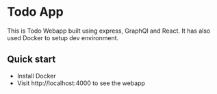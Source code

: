 # Todo App

This is Todo Webapp built using express, GraphQl and React.
It has also used Docker to setup dev environment.





## Quick start

- Install Docker
- Visit http://localhost:4000 to see the webapp



